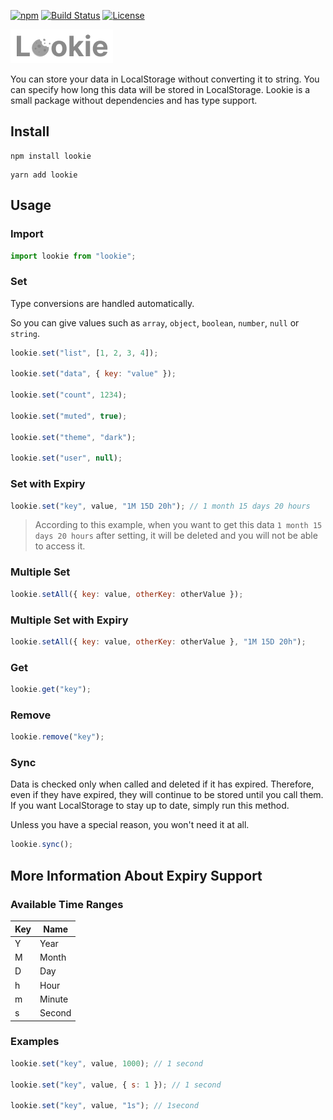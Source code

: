 [![npm](https://img.shields.io/npm/v/lookie?color=%234fc921)](https://www.npmjs.com/package/lookie)
[![Build Status](https://github.com/aykutkardas/lookie/workflows/build/badge.svg?color=%234fc921)](https://github.com/aykutkardas/lookie/actions)
[![License](https://img.shields.io/badge/License-MIT-green.svg?color=%234fc921)](https://opensource.org/licenses/MIT)

![Lookie](./logo.png)

You can store your data in LocalStorage without converting it to string. You can specify how long this data will be stored in LocalStorage. Lookie is a small package without dependencies and has type support.

## Install

```
npm install lookie
```

```
yarn add lookie
```

## Usage

### Import

```js
import lookie from "lookie";
```

### **Set**

Type conversions are handled automatically.

So you can give values such as `array`, `object`, `boolean`, `number`, `null` or `string`.

```js
lookie.set("list", [1, 2, 3, 4]);

lookie.set("data", { key: "value" });

lookie.set("count", 1234);

lookie.set("muted", true);

lookie.set("theme", "dark");

lookie.set("user", null);
```

### **Set with Expiry**

```js
lookie.set("key", value, "1M 15D 20h"); // 1 month 15 days 20 hours
```

> According to this example, when you want to get this data `1 month 15 days 20 hours` after setting, it will be deleted and you will not be able to access it.

### **Multiple Set**

```js
lookie.setAll({ key: value, otherKey: otherValue });
```

### **Multiple Set with Expiry**

```js
lookie.setAll({ key: value, otherKey: otherValue }, "1M 15D 20h");
```

### **Get**

```js
lookie.get("key");
```

### **Remove**

```js
lookie.remove("key");
```

### **Sync**

Data is checked only when called and deleted if it has expired. Therefore, even if they have expired, they will continue to be stored until you call them. If you want LocalStorage to stay up to date, simply run this method.

Unless you have a special reason, you won't need it at all.

```js
lookie.sync();
```

## More Information About Expiry Support

### **Available Time Ranges**

| Key | Name   |
| --- | ------ |
| Y   | Year   |
| M   | Month  |
| D   | Day    |
| h   | Hour   |
| m   | Minute |
| s   | Second |

### **Examples**

```js
lookie.set("key", value, 1000); // 1 second

lookie.set("key", value, { s: 1 }); // 1 second

lookie.set("key", value, "1s"); // 1second
```
